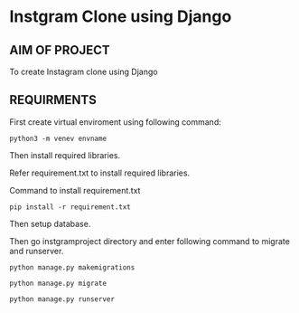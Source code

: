 # Instgram Clone using Django

## AIM OF PROJECT

To create Instagram clone using Django

## REQUIRMENTS

First create virtual enviroment using following command:

    python3 -m venev envname

Then install required libraries.

Refer requirement.txt to install required libraries.

Command to install requirement.txt

    pip install -r requirement.txt

Then setup database.

Then go instgramproject directory and enter following command to migrate and runserver.

```
python manage.py makemigrations

python manage.py migrate

python manage.py runserver
```
